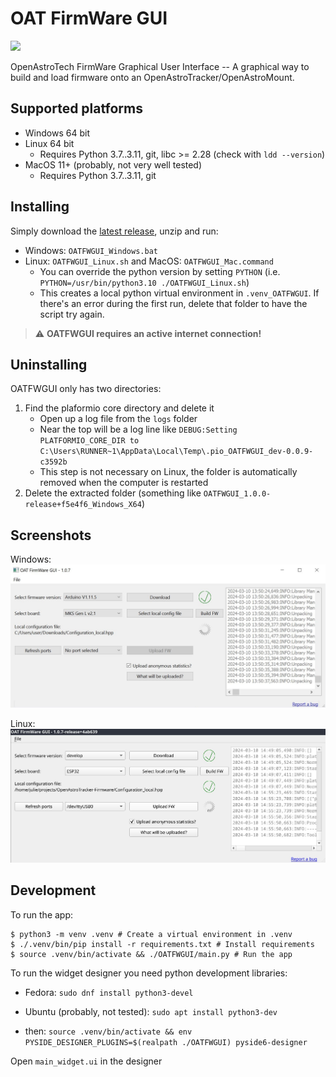 # OAT FirmWare GUI
![](https://img.shields.io/github/downloads/OpenAstroTech/OATFWGUI/total)

OpenAstroTech FirmWare Graphical User Interface -- A graphical way to build and load firmware onto an OpenAstroTracker/OpenAstroMount.

## Supported platforms
- Windows 64 bit
- Linux 64 bit
  - Requires Python 3.7..3.11, git, libc >= 2.28 (check with `ldd --version`)
- MacOS 11+ (probably, not very well tested)
  - Requires Python 3.7..3.11, git

## Installing
Simply download the [latest release](https://github.com/OpenAstroTech/OATFWGUI/releases), unzip and run:
- Windows: `OATFWGUI_Windows.bat`
- Linux: `OATFWGUI_Linux.sh` and MacOS: `OATFWGUI_Mac.command`
  - You can override the python version by setting `PYTHON` (i.e. `PYTHON=/usr/bin/python3.10 ./OATFWGUI_Linux.sh`)
  - This creates a local python virtual environment in `.venv_OATFWGUI`. If there's an error during the first run, delete that folder to have the script try again.

> :warning: **OATFWGUI requires an active internet connection!**

## Uninstalling
OATFWGUI only has two directories:
1. Find the plaformio core directory and delete it
    * Open up a log file from the `logs` folder
    * Near the top will be a log line like `DEBUG:Setting PLATFORMIO_CORE_DIR to C:\Users\RUNNER~1\AppData\Local\Temp\.pio_OATFWGUI_dev-0.0.9-c3592b`
    * This step is not necessary on Linux, the folder is automatically removed when the computer is restarted
2. Delete the extracted folder (something like `OATFWGUI_1.0.0-release+f5e4f6_Windows_X64`)

## Screenshots
Windows:
![](assets/screenshot_Windows.jpg)

Linux:
![](assets/screenshot_Linux.jpg)

## Development
To run the app:
```shell
$ python3 -m venv .venv # Create a virtual environment in .venv
$ ./.venv/bin/pip install -r requirements.txt # Install requirements
$ source .venv/bin/activate && ./OATFWGUI/main.py # Run the app
```

To run the widget designer you need python development libraries:
- Fedora: `sudo dnf install python3-devel`
- Ubuntu (probably, not tested): `sudo apt install python3-dev`

- then:
`source .venv/bin/activate && env PYSIDE_DESIGNER_PLUGINS=$(realpath ./OATFWGUI) pyside6-designer`

Open `main_widget.ui` in the designer
